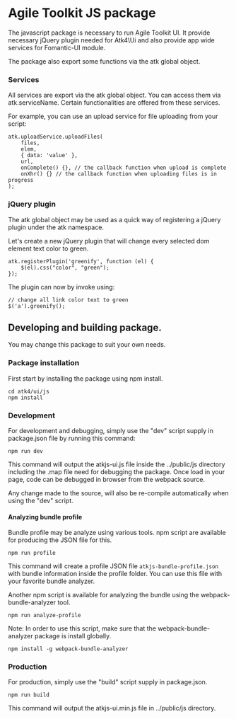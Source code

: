 # Agile Toolkit JS package

The javascript package is necessary to run Agile Toolkit UI. It provide necessary
jQuery plugin needed for Atk4\Ui and also provide app wide services for Fomantic-UI module.

The package also export some functions via the atk global object.

### Services

All services are export via the atk global object. You can access them via atk.serviceName.
Certain functionalities are offered from these services.

For example, you can use an upload service for file uploading from your script:

```
atk.uploadService.uploadFiles(
    files,
    elem,
    { data: 'value' },
    url,
    onComplete() {}, // the callback function when upload is complete
    onXhr() {} // the callback function when uploading files is in progress
);
```

### jQuery plugin

The atk global object may be used as a quick way of registering a jQuery plugin under the atk namespace.

Let's create a new jQuery plugin that will change every selected dom element text color to green.

```
atk.registerPlugin('greenify', function (el) {
    $(el).css("color", "green");
});
```

The plugin can now by invoke using:

```
// change all link color text to green
$('a').greenify();
```

## Developing and building package.

You may change this package to suit your own needs.

### Package installation

First start by installing the package using npm install.

```
cd atk4/ui/js
npm install
```

### Development

For development and debugging, simply use the "dev" script supply in package.json file by running this command:

```
npm run dev
```

This command will output the atkjs-ui.js file inside the ../public/js directory including the .map file need for debugging
the package. Once load in your page, code can be debugged in browser from the webpack source.

Any change made to the source, will also be re-compile automatically when using the "dev" script.

#### Analyzing bundle profile

Bundle profile may be analyze using various tools. npm script are available for producing
the JSON file for this.

```
npm run profile
```

This command will create a profile JSON file `atkjs-bundle-profile.json` with bundle information inside the profile folder. You can use this file with your
favorite bundle analyzer.

Another npm script is available for analyzing the bundle using the webpack-bundle-analyzer tool.

```
npm run analyze-profile
```

Note: In order to use this script, make sure that the webpack-bundle-analyzer package is install
globally.

```
npm install -g webpack-bundle-analyzer
```

### Production

For production, simply use the "build" script supply in package.json.

```
npm run build
```

This command will output the atkjs-ui.min.js file in ../public/js directory.
